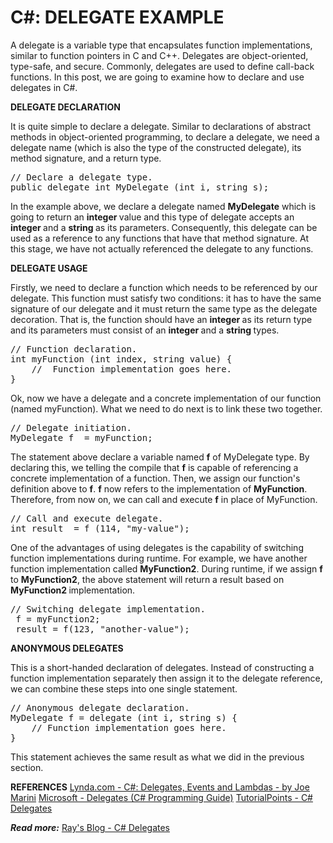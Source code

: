 <h1>C#: DELEGATE EXAMPLE</h1>

A delegate is a variable type that encapsulates function implementations, similar to function pointers in C and C++. Delegates are object-oriented, type-safe, and secure. Commonly, delegates are used to define call-back functions. In this post, we are going to examine how to declare and use delegates in C#.

<!--more-->

<strong>DELEGATE DECLARATION</strong>

It is quite simple to declare a delegate. Similar to declarations of abstract methods in object-oriented programming, to declare a delegate, we need a delegate name (which is also the type of the constructed delegate), its method signature, and a return type.

<div class="highlight"><pre><span></span><span class="c1">// Declare a delegate type.</span>
<span class="k">public</span> <span class="k">delegate</span> <span class="kt">int</span> <span class="nf">MyDelegate</span> <span class="p">(</span><span class="kt">int</span> <span class="n">i</span><span class="p">,</span> <span class="kt">string</span> <span class="n">s</span><span class="p">);</span>
</pre></div>


In the example above, we declare a delegate named <strong>MyDelegate</strong> which is going to return an <strong>integer </strong>value and this type of delegate accepts an <strong>integer </strong>and a <strong>string </strong>as its parameters. Consequently, this delegate can be used as a reference to any functions that have that method signature. At this stage, we have not actually referenced the delegate to any functions.

<strong>DELEGATE USAGE</strong>

Firstly, we need to declare a function which needs to be referenced by our delegate. This function must satisfy two conditions: it has to have the same signature of our delegate and it must return the same type as the delegate decoration. That is, the function should have an <strong>integer </strong>as its return type and its parameters must consist of an <strong>integer </strong>and a <strong>string </strong>types.

<div class="highlight"><pre><span></span><span class="c1">// Function declaration.</span>
<span class="kt">int</span> <span class="nf">myFunction</span> <span class="p">(</span><span class="kt">int</span> <span class="n">index</span><span class="p">,</span> <span class="kt">string</span> <span class="k">value</span><span class="p">)</span> <span class="p">{</span>
	<span class="c1">//  Function implementation goes here.</span>
<span class="p">}</span>
</pre></div>

Ok, now we have a delegate and a concrete implementation of our function (named myFunction). What we need to do next is to link these two together.

<div class="highlight"><pre><span></span><span class="c1">// Delegate initiation.</span>
<span class="n">MyDelegate</span> <span class="n">f</span>  <span class="p">=</span> <span class="n">myFunction</span><span class="p">;</span>
</pre></div>

The statement above declare a variable named <strong>f</strong> of MyDelegate type. By declaring this, we telling the compile that <strong>f</strong> is capable of referencing a concrete implementation of a function. Then, we assign our function's definition above to <strong>f</strong>. <strong>f</strong> now refers to the implementation of <strong>MyFunction</strong>. Therefore, from now on, we can call and execute <strong>f</strong> in place of MyFunction.

<div class="highlight"><pre><span></span><span class="c1">// Call and execute delegate.</span>
<span class="kt">int</span> <span class="n">result</span>  <span class="p">=</span> <span class="n">f</span> <span class="p">(</span><span class="m">114</span><span class="p">,</span> <span class="s">&quot;my-value&quot;</span><span class="p">);</span>
</pre></div>

One of the advantages of using delegates is the capability of switching function implementations during runtime. For example, we have another function implementation called <strong>MyFunction2</strong>. During runtime, if we assign <strong>f</strong> to <strong>MyFunction2</strong>, the above statement will return a result based on <strong>MyFunction2 </strong>implementation.

<div class="highlight"><pre><span></span><span class="c1">// Switching delegate implementation.</span>
 <span class="n">f</span> <span class="p">=</span> <span class="n">myFunction2</span><span class="p">;</span>
 <span class="n">result</span> <span class="p">=</span> <span class="n">f</span><span class="p">(</span><span class="m">123</span><span class="p">,</span> <span class="s">&quot;another-value&quot;</span><span class="p">);</span>
</pre></div>

<strong>ANONYMOUS DELEGATES</strong>

This is a short-handed declaration of delegates. Instead of constructing a function implementation separately then assign it to the delegate reference, we can combine these steps into one single statement.

<div class="highlight"><pre><span></span><span class="c1">// Anonymous delegate declaration.</span>
<span class="n">MyDelegate</span> <span class="n">f</span> <span class="p">=</span> <span class="k">delegate</span> <span class="p">(</span><span class="kt">int</span> <span class="n">i</span><span class="p">,</span> <span class="kt">string</span> <span class="n">s</span><span class="p">)</span> <span class="p">{</span>
	<span class="c1">// Function implementation goes here.</span>
<span class="p">}</span>
</pre></div>

This statement achieves the same result as what we did in the previous section.

<strong>REFERENCES</strong>
<a href="https://www.lynda.com/C-tutorials/C-Delegates-Events-Lambdas/370499-2.html">Lynda.com - C#: Delegates, Events and Lambdas - by Joe Marini</a>
<a href="https://docs.microsoft.com/en-us/dotnet/csharp/programming-guide/delegates/">Microsoft - Delegates (C# Programming Guide)</a>
<a href="https://www.tutorialspoint.com/csharp/csharp_delegates.htm">TutorialPoints - C# Delegates</a>

<em><strong>Read more:</strong></em> <a href="https://raydeveloperonline.com/2018/02/19/cs-delegates/" rel="noopener" target="_blank">Ray's Blog - C# Delegates</a>
